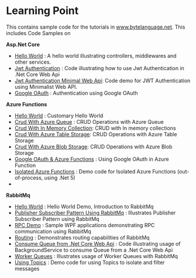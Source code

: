# Learning Point

This contains sample code for the tutorials in www.bytelanguage.net.  This includes Code Samples on

**Asp.Net Core**
- [Hello World](https://github.com/anuviswan/LearningPoint/tree/master/AspNetCore/MyFirstApp) : A hello world illustrating controllers, middlewares and other services.
- [Jwt Authentication](https://github.com/anuviswan/LearningPoint/tree/master/AspNetCore/JwtExample) : Code illustrating how to use Jwt Authentication in .Net Core Web Api
- [Jwt Authentication Minimal Web Api](https://github.com/anuviswan/LearningPoint/tree/master/AspNetCore/MinimalWebAPi): Code demo for JWT Authentication using Minimalist Web API.
- [Google OAuth](https://github.com/anuviswan/LearningPoint/tree/master/AspNetCore/WebAppOAuthDemo) : Authentication using Google OAuth

**Azure Functions**
- [Hello World](https://github.com/anuviswan/LearningPoint/tree/master/AzureFunctions/AzureFunctions/HelloWorld) : Customary Hello World
- [Crud With Azure Queue](https://github.com/anuviswan/LearningPoint/tree/master/AzureFunctions/AzureFunctions/AzureFunc.Crud.Queue) : CRUD Operations with Azure Queue
- [Crud With In Memory Collection](https://github.com/anuviswan/LearningPoint/tree/master/AzureFunctions/AzureFunctions/AzureFunc.Crud.MemoryCollection): CRUD with In memory collections
- [Crud With Azure Table Storage](https://github.com/anuviswan/LearningPoint/tree/master/AzureFunctions/AzureFunctions/AzureFunc.Crud.TableStorage): CRUD Operations with Azure Table Storage
- [Crud With Azure Blob Storage](https://github.com/anuviswan/LearningPoint/tree/master/AzureFunctions/AzureFunctions/AzureFunc.Crud.Blob): CRUD Operations with Azure Blob Storage
- [Google OAuth & Azure Functions](https://github.com/anuviswan/LearningPoint/tree/master/AzureFunctions/AzureFunctions/GoogleAuthentication) : Using Google OAuth in Azure Function
- [Isolated Azure Functions](https://github.com/anuviswan/LearningPoint/tree/master/AzureFunctions/IsolatedFunctionApps) : Demo code for Isolated Azure Functions (out-of-process, using .Net 5)
- 
**RabbitMq**

- [Hello World](https://github.com/anuviswan/LearningPoint/tree/master/RabbitMq/HelloWorld) : Hello World Demo, Introduction to RabbitMq
- [Publisher Subscriber Pattern Using RabbitMq](https://github.com/anuviswan/LearningPoint/tree/master/RabbitMq/PublishSubscriber) : Illustrates Publisher Subscriber Pattern using RabbitMq
- [RPC Demo](https://github.com/anuviswan/LearningPoint/tree/master/RabbitMq/Demo.Rpc) : Sample WPF applications demonstrating RPC communication using RabbitMq
- [Routing](https://github.com/anuviswan/LearningPoint/tree/master/RabbitMq/Routing) : Demonstrates routing capabilities of RabbitMq
- [Consume Queue from .Net Core Web Api](https://github.com/anuviswan/LearningPoint/tree/master/RabbitMq/WebApiBackgroundService) : Code illustrating usage of BackgroundService to consume Queue from a .Net Core Web Api
- [Worker Queues](https://github.com/anuviswan/LearningPoint/tree/master/RabbitMq/WorkerQueues) : Illustrates usage of Worker Queues with RabbitMq
- [Using Topics](https://github.com/anuviswan/LearningPoint/tree/master/RabbitMq/Topics) : Demo code for using Topics to isolate and filter messages
